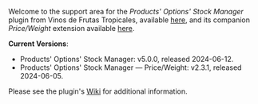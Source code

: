 Welcome to the support area for the _Products' Options' Stock Manager_ plugin from Vinos de Frutas Tropicales, available [here](https://vinosdefrutastropicales.com/index.php?main_page=product_info&cPath=2_7&products_id=46), and its companion _Price/Weight_ extension available [here](https://vinosdefrutastropicales.com/index.php?main_page=product_info&cPath=2_7&products_id=60).

**Current Versions**:
- Products' Options' Stock Manager: v5.0.0, released 2024-06-12.
- Products' Options' Stock Manager — Price/Weight: v2.3.1, released 2024-06-05.

Please see the plugin's [Wiki](https://github.com/lat9/options_stock_support/wiki) for additional information.
